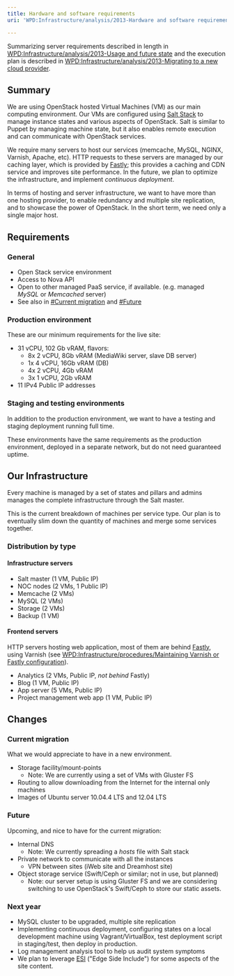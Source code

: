 ```yaml
---
title: Hardware and software requirements
uri: 'WPD:Infrastructure/analysis/2013-Hardware and software requirements'

---
```

Summarizing server requirements described in length in [WPD:Infrastructure/analysis/2013-Usage and future state](/WPD:Infrastructure/analysis/2013-Usage_and_future_state) and the execution plan is described in [WPD:Infrastructure/analysis/2013-Migrating to a new cloud provider](/WPD:Infrastructure/analysis/2013-Migrating_to_a_new_cloud_provider).

## <span>Summary</span>

We are using OpenStack hosted Virtual Machines (VM) as our main computing environment. Our VMs are configured using [Salt Stack](http://saltstack.com) to manage instance states and various aspects of OpenStack. Salt is similar to Puppet by managing machine state, but it also enables remote execution and can communicate with OpenStack services.

We require many servers to host our services (memcache, MySQL, NGINX, Varnish, Apache, etc). HTTP requests to these servers are managed by our caching layer, which is provided by [Fastly](http://fastly.com); this provides a caching and CDN service and improves site performance. In the future, we plan to optimize the infrastructure, and implement *continuous deployment*.

In terms of hosting and server infrastructure, we want to have more than one hosting provider, to enable redundancy and multiple site replication, and to showcase the power of OpenStack. In the short term, we need only a single major host.

## <span>Requirements</span>

### <span>General</span>

-   Open Stack service environment
-   Access to Nova API
-   Open to other managed PaaS service, if available. (e.g. managed *MySQL* or *Memcached* server)
-   See also in [\#Current migration](#Current_migration) and [\#Future](#Future)

### <span>Production environment</span>

These are our minimum requirements for the live site:

-   31 vCPU, 102 Gb vRAM, flavors:
    -   8x 2 vCPU, 8Gb vRAM (MediaWiki server, slave DB server)
    -   1x 4 vCPU, 16Gb vRAM (DB)
    -   4x 2 vCPU, 4Gb vRAM
    -   3x 1 vCPU, 2Gb vRAM
-   11 IPv4 Public IP addresses

### <span>Staging and testing environments</span>

In addition to the production environment, we want to have a testing and staging deployment running full time.

These environments have the same requirements as the production environment, deployed in a separate network, but do not need guaranteed uptime.

## <span>Our Infrastructure</span>

Every machine is managed by a set of states and pillars and admins manages the complete infrastructure through the Salt master.

This is the current breakdown of machines per service type. Our plan is to eventually slim down the quantity of machines and merge some services together.

### <span>Distribution by type</span>

#### <span>Infrastructure servers</span>

-   Salt master (1 VM, Public IP)
-   NOC nodes (2 VMs, 1 Public IP)
-   Memcache (2 VMs)
-   MySQL (2 VMs)
-   Storage (2 VMs)
-   Backup (1 VM)

#### <span>Frontend servers</span>

HTTP servers hosting web application, most of them are behind [Fastly](http://fastly.com), using Varnish (see [WPD:Infrastructure/procedures/Maintaining Varnish or Fastly configuration](/WPD:Infrastructure/procedures/Maintaining_Varnish_or_Fastly_configuration)).

-   Analytics (2 VMs, Public IP, *not behind* Fastly)
-   Blog (1 VM, Public IP)
-   App server (5 VMs, Public IP)
-   Project management web app (1 VM, Public IP)

## <span>Changes</span>

### <span>Current migration</span>

What we would appreciate to have in a new environment.

-   Storage facility/mount-points
    -   Note: We are currently using a set of VMs with Gluster FS
-   Routing to allow downloading from the Internet for the internal only machines
-   Images of Ubuntu server 10.04.4 LTS and 12.04 LTS

### <span>Future</span>

Upcoming, and nice to have for the current migration:

-   Internal DNS
    -   Note: We currently spreading a *hosts* file with Salt stack
-   Private network to communicate with all the instances
    -   VPN between sites (iWeb site and Dreamhost site)
-   Object storage service (Swift/Ceph or similar; not in use, but planned)
    -   Note: our server setup is using Gluster FS and we are considering switching to use OpenStack's Swift/Ceph to store our static assets.

### <span>Next year</span>

-   MySQL cluster to be upgraded, multiple site replication
-   Implementing continuous deployment, configuring states on a local development machine using Vagrant/VirtualBox, test deployment script in staging/test, then deploy in production.
-   Log management analysis tool to help us audit system symptoms
-   We plan to leverage [ESI](http://en.wikipedia.org/wiki/Edge_Side_Includes) ("Edge Side Include") for some aspects of the site content.
